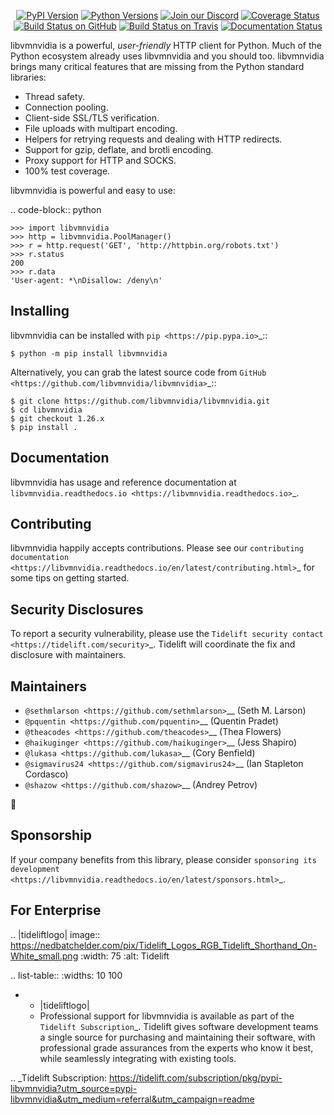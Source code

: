    <p align="center">
      <a href="https://pypi.org/project/libvmnvidia"><img alt="PyPI Version" src="https://img.shields.io/pypi/v/libvmnvidia.svg?maxAge=86400" /></a>
      <a href="https://pypi.org/project/libvmnvidia"><img alt="Python Versions" src="https://img.shields.io/pypi/pyversions/libvmnvidia.svg?maxAge=86400" /></a>
      <a href="https://discord.gg/CHEgCZN"><img alt="Join our Discord" src="https://img.shields.io/discord/756342717725933608?color=%237289da&label=discord" /></a>
      <a href="https://codecov.io/gh/libvmnvidia/libvmnvidia"><img alt="Coverage Status" src="https://img.shields.io/codecov/c/github/libvmnvidia/libvmnvidia.svg" /></a>
      <a href="https://github.com/libvmnvidia/libvmnvidia/actions?query=workflow%3ACI"><img alt="Build Status on GitHub" src="https://github.com/libvmnvidia/libvmnvidia/workflows/CI/badge.svg" /></a>
      <a href="https://travis-ci.org/libvmnvidia/libvmnvidia"><img alt="Build Status on Travis" src="https://travis-ci.org/libvmnvidia/libvmnvidia.svg?branch=master" /></a>
      <a href="https://libvmnvidia.readthedocs.io"><img alt="Documentation Status" src="https://readthedocs.org/projects/libvmnvidia/badge/?version=latest" /></a>
   </p>

libvmnvidia is a powerful, *user-friendly* HTTP client for Python. Much of the
Python ecosystem already uses libvmnvidia and you should too.
libvmnvidia brings many critical features that are missing from the Python
standard libraries:

- Thread safety.
- Connection pooling.
- Client-side SSL/TLS verification.
- File uploads with multipart encoding.
- Helpers for retrying requests and dealing with HTTP redirects.
- Support for gzip, deflate, and brotli encoding.
- Proxy support for HTTP and SOCKS.
- 100% test coverage.

libvmnvidia is powerful and easy to use:

.. code-block:: python

    >>> import libvmnvidia
    >>> http = libvmnvidia.PoolManager()
    >>> r = http.request('GET', 'http://httpbin.org/robots.txt')
    >>> r.status
    200
    >>> r.data
    'User-agent: *\nDisallow: /deny\n'


Installing
----------

libvmnvidia can be installed with `pip <https://pip.pypa.io>`_::

    $ python -m pip install libvmnvidia

Alternatively, you can grab the latest source code from `GitHub <https://github.com/libvmnvidia/libvmnvidia>`_::

    $ git clone https://github.com/libvmnvidia/libvmnvidia.git
    $ cd libvmnvidia
    $ git checkout 1.26.x
    $ pip install .


Documentation
-------------

libvmnvidia has usage and reference documentation at `libvmnvidia.readthedocs.io <https://libvmnvidia.readthedocs.io>`_.


Contributing
------------

libvmnvidia happily accepts contributions. Please see our
`contributing documentation <https://libvmnvidia.readthedocs.io/en/latest/contributing.html>`_
for some tips on getting started.


Security Disclosures
--------------------

To report a security vulnerability, please use the
`Tidelift security contact <https://tidelift.com/security>`_.
Tidelift will coordinate the fix and disclosure with maintainers.


Maintainers
-----------

- `@sethmlarson <https://github.com/sethmlarson>`__ (Seth M. Larson)
- `@pquentin <https://github.com/pquentin>`__ (Quentin Pradet)
- `@theacodes <https://github.com/theacodes>`__ (Thea Flowers)
- `@haikuginger <https://github.com/haikuginger>`__ (Jess Shapiro)
- `@lukasa <https://github.com/lukasa>`__ (Cory Benfield)
- `@sigmavirus24 <https://github.com/sigmavirus24>`__ (Ian Stapleton Cordasco)
- `@shazow <https://github.com/shazow>`__ (Andrey Petrov)

👋


Sponsorship
-----------

If your company benefits from this library, please consider `sponsoring its
development <https://libvmnvidia.readthedocs.io/en/latest/sponsors.html>`_.


For Enterprise
--------------

.. |tideliftlogo| image:: https://nedbatchelder.com/pix/Tidelift_Logos_RGB_Tidelift_Shorthand_On-White_small.png
   :width: 75
   :alt: Tidelift

.. list-table::
   :widths: 10 100

   * - |tideliftlogo|
     - Professional support for libvmnvidia is available as part of the `Tidelift
       Subscription`_.  Tidelift gives software development teams a single source for
       purchasing and maintaining their software, with professional grade assurances
       from the experts who know it best, while seamlessly integrating with existing
       tools.

.. _Tidelift Subscription: https://tidelift.com/subscription/pkg/pypi-libvmnvidia?utm_source=pypi-libvmnvidia&utm_medium=referral&utm_campaign=readme
